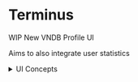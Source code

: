 # Terminus

WIP New VNDB Profile UI

Aims to also integrate user statistics

<details>
<summary>UI Concepts</summary>

`#profile`
![image](https://user-images.githubusercontent.com/82582439/233954681-37307a41-d2a9-4044-9d72-da18b93c001b.png)

`#profile/all` and `#profile/{playing/finished/wishlist etc...}`
![image](https://user-images.githubusercontent.com/82582439/233955197-a4ae4b48-1480-45d1-99de-154aa7831a40.png)

above with other functionalities
![image](https://user-images.githubusercontent.com/82582439/233955800-1762f922-398d-4f4f-a351-d30457a47e0d.png)

above on novel clicked, show details (Modal on brwoser, 100vw/vh on devices)
![image](https://user-images.githubusercontent.com/82582439/233957886-badc24b8-7b16-4387-a9f0-07bea337861c.png)



</details>

